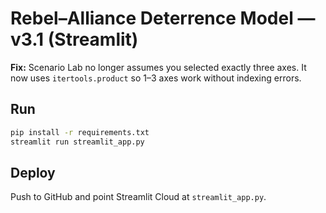 
# Rebel–Alliance Deterrence Model — v3.1 (Streamlit)

**Fix:** Scenario Lab no longer assumes you selected exactly three axes. It now uses `itertools.product` so 1–3 axes work without indexing errors.

## Run
```bash
pip install -r requirements.txt
streamlit run streamlit_app.py
```

## Deploy
Push to GitHub and point Streamlit Cloud at `streamlit_app.py`.
